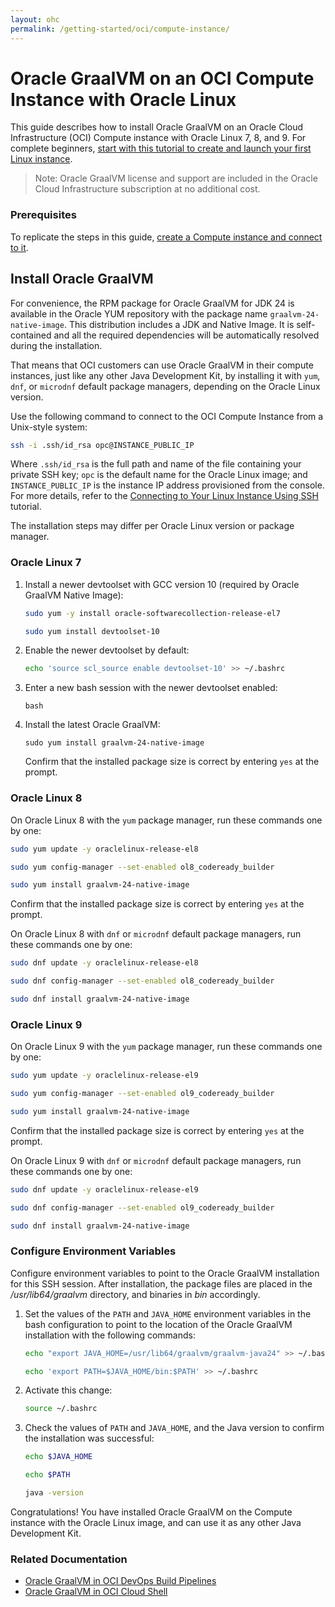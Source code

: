 ```yaml
---
layout: ohc
permalink: /getting-started/oci/compute-instance/
---
```


# Oracle GraalVM on an OCI Compute Instance with Oracle Linux

This guide describes how to install Oracle GraalVM on an Oracle Cloud Infrastructure (OCI) Compute instance with Oracle Linux 7, 8, and 9.
For complete beginners, [start with this tutorial to create and launch your first Linux instance](https://docs.oracle.com/iaas/Content/GSG/Reference/overviewworkflow.htm).

> Note: Oracle GraalVM license and support are included in the Oracle Cloud Infrastructure subscription at no additional cost.

### Prerequisites

To replicate the steps in this guide, [create a Compute instance and connect to it](https://docs.oracle.com/iaas/Content/GSG/Reference/overviewworkflow.htm).

## Install Oracle GraalVM

For convenience, the RPM package for Oracle GraalVM for JDK 24 is available in the Oracle YUM repository with the package name `graalvm-24-native-image`.
This distribution includes a JDK and Native Image.
It is self-contained and all the required dependencies will be automatically resolved during the installation.

That means that OCI customers can use Oracle GraalVM in their compute instances, just like any other Java Development Kit, by installing it with `yum`, `dnf`, or `microdnf` default package managers, depending on the Oracle Linux version.

Use the following command to connect to the OCI Compute Instance from a Unix-style system:
```bash
ssh -i .ssh/id_rsa opc@INSTANCE_PUBLIC_IP
```

Where `.ssh/id_rsa` is the full path and name of the file containing your private SSH key; `opc` is the default name for the Oracle Linux image; and `INSTANCE_PUBLIC_IP` is the instance IP address provisioned from the console.
For more details, refer to the [Connecting to Your Linux Instance Using SSH](https://docs.cloud.oracle.com/iaas/Content/GSG/Tasks/testingconnection.htm) tutorial.

The installation steps may differ per Oracle Linux version or package manager. 

### Oracle Linux 7

1. Install a newer devtoolset with GCC version 10 (required by Oracle GraalVM Native Image):
   ```bash
   sudo yum -y install oracle-softwarecollection-release-el7
   ```
   ```bash
   sudo yum install devtoolset-10
   ```
2. Enable the newer devtoolset by default:
   ```bash
   echo 'source scl_source enable devtoolset-10' >> ~/.bashrc
   ```
3. Enter a new bash session with the newer devtoolset enabled:
   ```
   bash
   ```
4. Install the latest Oracle GraalVM:
   ```
   sudo yum install graalvm-24-native-image
   ```
   Confirm that the installed package size is correct by entering `yes` at the prompt.

### Oracle Linux 8

On Oracle Linux 8 with the `yum` package manager, run these commands one by one:
```bash
sudo yum update -y oraclelinux-release-el8
```
```bash
sudo yum config-manager --set-enabled ol8_codeready_builder
```
```bash
sudo yum install graalvm-24-native-image
```
Confirm that the installed package size is correct by entering `yes` at the prompt.

On Oracle Linux 8 with `dnf` or `microdnf` default package managers, run these commands one by one:
```bash
sudo dnf update -y oraclelinux-release-el8
```
```bash
sudo dnf config-manager --set-enabled ol8_codeready_builder
```
```bash
sudo dnf install graalvm-24-native-image
```

### Oracle Linux 9

On Oracle Linux 9 with the `yum` package manager, run these commands one by one:
```bash
sudo yum update -y oraclelinux-release-el9
```
```bash
sudo yum config-manager --set-enabled ol9_codeready_builder
```
```bash
sudo yum install graalvm-24-native-image
```
Confirm that the installed package size is correct by entering `yes` at the prompt.

On Oracle Linux 9 with `dnf` or `microdnf` default package managers, run these commands one by one:
```bash
sudo dnf update -y oraclelinux-release-el9
```
```bash
sudo dnf config-manager --set-enabled ol9_codeready_builder
```
```bash
sudo dnf install graalvm-24-native-image
```

### Configure Environment Variables

Configure environment variables to point to the Oracle GraalVM installation for this SSH session. 
After installation, the package files are placed in the _/usr/lib64/graalvm_ directory, and binaries in _bin_ accordingly.

1. Set the values of the `PATH` and `JAVA_HOME` environment variables in the bash configuration to point to the location of the Oracle GraalVM installation with the following commands:
   ```bash
   echo "export JAVA_HOME=/usr/lib64/graalvm/graalvm-java24" >> ~/.bashrc
   ```
   ```bash
   echo 'export PATH=$JAVA_HOME/bin:$PATH' >> ~/.bashrc
   ```
2. Activate this change:
   ```bash
   source ~/.bashrc
   ```
3. Check the values of `PATH` and `JAVA_HOME`, and the Java version to confirm the installation was successful:
   ```bash
   echo $JAVA_HOME
   ```
   ```bash
   echo $PATH
   ```
   ```bash
   java -version
   ```

Congratulations! You have installed Oracle GraalVM on the Compute instance with the Oracle Linux image, and can use it as any other Java Development Kit.

### Related Documentation

- [Oracle GraalVM in OCI DevOps Build Pipelines](installation-devops-build-pipeline.md)
- [Oracle GraalVM in OCI Cloud Shell](cloud-shell.md)